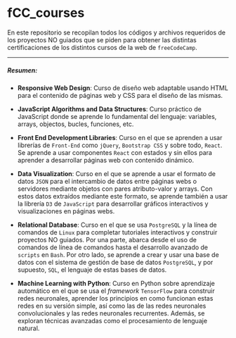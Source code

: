 # fCC_courses

En este repositorio se recopilan todos los códigos y archivos requeridos de los proyectos NO guiados que se piden para obtener las distintas certificaciones de los distintos cursos de la web de `freeCodeCamp`.

------------

##### Resumen:
- **Responsive Web Design**: Curso de diseño web adaptable usando HTML para el contenido de páginas web y CSS para el diseño de las mismas.

- **JavaScript Algorithms and Data Structures**: Curso práctico de JavaScript donde se aprende lo fundamental del lenguaje: variables, arrays, objectos, bucles, funciones, etc.

- **Front End Development Libraries**: Curso en el que se aprenden a usar librerías de `Front-End` como `jQuery`, `Bootstrap CSS` y sobre todo, `React`. Se aprende a usar componentes `React` con estados y sin ellos para aprender a desarrollar páginas web con contenido dinámico.

- **Data Visualization**: Curso en el que se aprende a usar el formato de datos `JSON` para el intercambio de datos entre páginas webs o servidores mediante objetos con pares atributo-valor y arrays. Con estos datos extraídos mediante este formato, se aprende también a usar la librería `D3` de `JavaScript` para desarrollar gráficos interactivos y visualizaciones en páginas webs.

- **Relational Database**: Curso en el que se usa `PostgreSQL` y la línea de comandos de `Linux` para completar tutoriales interactivos y construir proyectos NO guiados. Por una parte, abarca desde el uso de comandos de línea de comandos hasta el desarrollo avanzado de `scripts` en `Bash`. Por otro lado, se aprende a crear y usar una base de datos con el sistema de gestión de base de datos `PostgreSQL`, y por supuesto, `SQL`, el lenguaje de estas bases de datos.

- **Machine Learning with Python**: Curso en Python sobre aprendizaje automático en el que se usa el *framework* `TensorFlow` para construir redes neuronales, aprender los principios en como funcionan estas redes en su versión simple, así como las de las redes neuronales convolucionales y las redes neuronales recurrentes. Además, se exploran técnicas avanzadas como el procesamiento de lenguaje natural.
